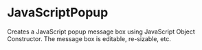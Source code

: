 # JavaScriptPopup
Creates a JavaScript popup message box using JavaScript Object Constructor. The message box is editable, re-sizable, etc.

